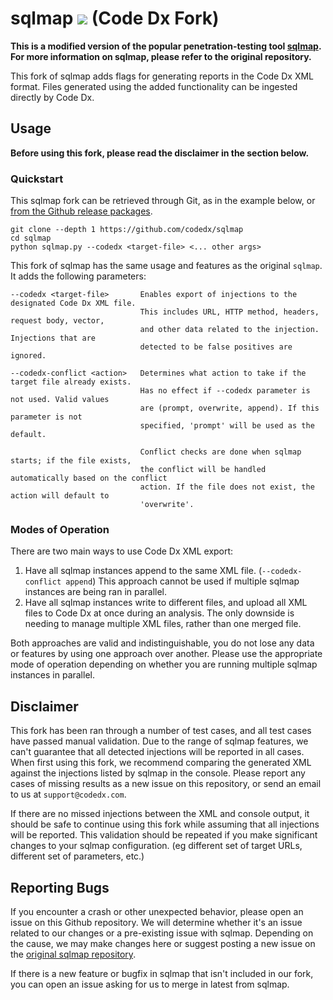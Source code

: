 # sqlmap ![](https://i.imgur.com/fe85aVR.png) (Code Dx Fork)

**This is a modified version of the popular penetration-testing tool [sqlmap](https://github.com/sqlmapproject/sqlmap). For more information on sqlmap, please refer to the original repository.**

This fork of sqlmap adds flags for generating reports in the Code Dx XML format. Files generated using the added functionality can be ingested directly by Code Dx.

## Usage

**Before using this fork, please read the disclaimer in the section below.**

### Quickstart

This sqlmap fork can be retrieved through Git, as in the example below, or [from the Github release packages](https://github.com/codedx/sqlmap/releases).

```
git clone --depth 1 https://github.com/codedx/sqlmap
cd sqlmap
python sqlmap.py --codedx <target-file> <... other args>
```

This fork of sqlmap has the same usage and features as the original `sqlmap`. It adds the following parameters:

```
--codedx <target-file>       Enables export of injections to the designated Code Dx XML file.
                             This includes URL, HTTP method, headers, request body, vector,
                             and other data related to the injection. Injections that are
                             detected to be false positives are ignored.

--codedx-conflict <action>   Determines what action to take if the target file already exists.
                             Has no effect if --codedx parameter is not used. Valid values
                             are (prompt, overwrite, append). If this parameter is not
                             specified, 'prompt' will be used as the default.
                             
                             Conflict checks are done when sqlmap starts; if the file exists,
                             the conflict will be handled automatically based on the conflict
                             action. If the file does not exist, the action will default to
                             'overwrite'.
```

### Modes of Operation

There are two main ways to use Code Dx XML export:

1. Have all sqlmap instances append to the same XML file. (`--codedx-conflict append`) This approach cannot be used if multiple sqlmap instances are being ran in parallel.
2. Have all sqlmap instances write to different files, and upload all XML files to Code Dx at once during an analysis. The only downside is needing to manage multiple XML files, rather than one merged file.

Both approaches are valid and indistinguishable, you do not lose any data or features by using one approach over another. Please use the appropriate mode of operation depending on whether you are running multiple sqlmap instances in parallel.

## Disclaimer

This fork has been ran through a number of test cases, and all test cases have passed manual validation. Due to the range of sqlmap features, we can't guarantee that all detected injections will be reported in all cases. When first using this fork, we recommend comparing the generated XML against the injections listed by sqlmap in the console. Please report any cases of missing results as a new issue on this repository, or send an email to us at `support@codedx.com`.

If there are no missed injections between the XML and console output, it should be safe to continue using this fork while assuming that all injections will be reported. This validation should be repeated if you make significant changes to your sqlmap configuration. (eg different set of target URLs, different set of parameters, etc.)

## Reporting Bugs

If you encounter a crash or other unexpected behavior, please open an issue on this Github repository. We will determine whether it's an issue related to our changes or a pre-existing issue with sqlmap. Depending on the cause, we may make changes here or suggest posting a new issue on the [original sqlmap repository](https://github.com/sqlmapproject/sqlmap/issues).

If there is a new feature or bugfix in sqlmap that isn't included in our fork, you can open an issue asking for us to merge in latest from sqlmap.